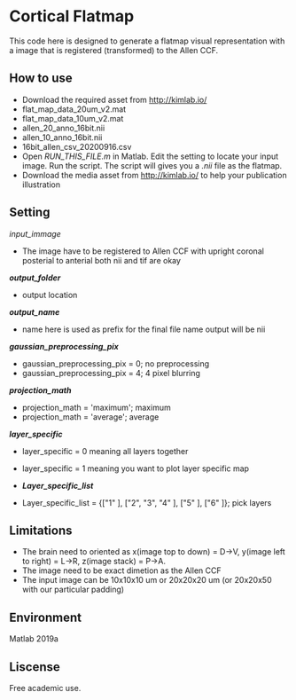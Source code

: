 

# Cortical Flatmap
This code here is designed to generate a flatmap visual representation with a image that is registered (transformed) to the Allen CCF.   

## How to use
- Download the required asset from http://kimlab.io/
- flat_map_data_20um_v2.mat
- flat_map_data_10um_v2.mat
- allen_20_anno_16bit.nii
- allen_10_anno_16bit.nii
- 16bit_allen_csv_20200916.csv
- Open *RUN_THIS_FILE.m*  in Matlab. Edit the setting to locate your input image. Run the script.  The script will gives you a *.nii*  file as the flatmap. 
- Download the media asset from http://kimlab.io/ to help your publication illustration

## Setting
*input_immage*
- The image have to be registered to Allen CCF with upright coronal posterial to anterial both nii and tif are okay

***output_folder***
- output location

***output_name***
- name here is used as prefix for the final file name output will be nii

***gaussian_preprocessing_pix***
- gaussian_preprocessing_pix = 0; no preprocessing
- gaussian_preprocessing_pix = 4; 4 pixel blurring

***projection_math***
- projection_math = 'maximum'; maximum
- projection_math = 'average'; average

***layer_specific***
- layer_specific = 0 meaning all layers together
- layer_specific = 1 meaning you want to plot layer specific map

- ***Layer_specific_list*** 
- Layer_specific_list =  {["1" ], ["2", "3", "4" ], ["5" ], ["6" ]}; pick layers


## Limitations
- The brain need to oriented as x(image top to down) = D->V, y(image left to right)  = L->R, z(image stack) = P->A.
- The image need to be exact dimetion as the Allen CCF
- The input image can be 10x10x10 um or 20x20x20 um (or 20x20x50 with our particular padding)

## Environment
Matlab 2019a

## Liscense
Free academic use.
